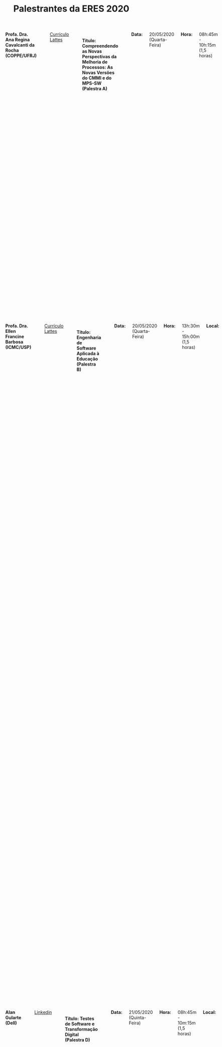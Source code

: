 ﻿---
layout: page-fullwidth
title: "Palestrantes da ERES 2020"
subheadline: ""
permalink: "/palestras/"
header:
   image_fullwidth: banner_eres2020.png
---

<div class="row t30">
	<div class="medium-16 columns">
        <img src="{{ site.urlimg }}rocha.jpeg" alt="" align="center"><br>
        <b>Profa. Dra. Ana Regina Cavalcanti da Rocha (COPPE/UFRJ)</b><br>		
		<a href="http://lattes.cnpq.br/6344175997146758" target="_blank">Currículo Lattes</a><br>		
		<h4>Título: Compreendendo as Novas Perspectivas da Melhoria de Processos: As Novas Versões do CMMI e do MPS-SW (Palestra A) </h4><br>		
		<b>Data:</b> 20/05/2020 (Quarta-Feira) <br>
		<b>Hora:</b> 08h:45m - 10h:15m (1,5 horas) <br>
		<b>Local:</b> Bloco XXX - Anfiteatro YYY<br><br>	
		<br>
		<p class="text-justify"><b>Resumo:</b> Esta palestra mostrará a importância da melhoria de processos e os benefícios que traz às empresas. Apresentará os novos modelos CMMI-DEV v 2.0 e MPS-SW:2020 e as novas perspectivas para a melhoria de processos e produtividade nas empresas. Será também apresentado como dar início à melhoria de processos com o MPS e sua compatibilidade com os métodos ágeis. Por fim, será  mostrada a compatibilidade entre os modelos CMMI e MPS-SW.</p>
		<br><br>
		<p class="text-justify"><b>Bio:</b> Professora titular da COPPE/UFRJ, pesquisadora na área de Engenharia de Software, orientou mais de 100 teses e dissertações na área de Qualidade de Software. Formada em Matemática pela UFRJ, com mestrado e doutorado pela PUC-RIO. Em 2010, recebeu o Prêmio Internacional Anita Borg de Agentes de Mudança (EUA), por sua atuação como desenvolvedora do potencial das mulheres na área de tecnologia. Foi responsável pela definição do modelo de melhoria de processos MR-MPS-SW, atualmente com mais de 700 empresas avaliadas. Trabalha com melhoria de processos baseada em multi-modelos, tendo sido a criadora do modelo QPS para Qualidade de Produto de Software.</p>
    </div><!-- /.medium-4.columns -->
</div><!-- /.medium-4.columns -->

<div class="row t30">
	<div class="medium-16 columns">
        <img src="{{ site.urlimg }}barbosa.jpg" alt="" align="center"><br>
        <b>Profa. Dra. Ellen Francine Barbosa (ICMC/USP)</b><br>		
		<a href="http://lattes.cnpq.br/7913302545613108" target="_blank">Currículo Lattes</a><br>		
		<h4>Título: Engenharia de Software Aplicada à Educação (Palestra B) </h4><br>		
		<b>Data:</b> 20/05/2020 (Quarta-Feira) <br>
		<b>Hora:</b> 13h:30m - 15h:00m (1,5 horas) <br>
		<b>Local:</b> Bloco XXX - Anfiteatro YYY<br><br>	
		<br>
		<p class="text-justify"><b>Resumo:</b> Ao longo dos últimos anos, o processo educacional vem passando por uma significativa transformação, incorporando tecnologias que proporcionam amplo acesso a uma diversidade de aplicações educacionais, além de promoverem maior interação, colaboração e comunicação entre aprendizes e professores. Apesar dos benefícios associados, o estabelecimento e a adoção de tecnologias educacionais é um processo complexo do ponto de vista técnico. Entre os problemas encontrados, destaca-se a grande exigência por requisitos de qualidade, principalmente em aplicações educacionais que possuem inúmeros usuários com necessidades distintas, constantes mudanças de requisitos, separação de interesses, compartilhamento de recursos, uso de diferentes dispositivos de acesso, entre outros aspectos. Em uma perspectiva distinta mas relacionada, a Engenharia de Software caracteriza-se pelo estabelecimento de processos, métodos, técnicas e ferramentas para a produção de aplicações de software com qualidade. Nesta palestra são discutidos aspectos de Pesquisa e Desenvolvimento em duas áreas de interesse: Engenharia de Software e Tecnologias Educacionais. A integração das duas áreas ocorre à medida que processos, métodos, técnicas e ferramentas de Engenharia de Software, associados a Tecnologias Educacionais, são investigados e utilizados no projeto e desenvolvimento de aplicações educacionais. Em especial, aspectos relacionados à Qualidade de Software, Linhas de Produto de Software, Arquiteturas de Referência e Padrões de Desenvolvimento são abordados no contexto de produção de Recursos Educacionais Abertos (REAs), Cursos Massivos, Abertos e Online (MOOCs) e aplicações de aprendizagem móvel (m-learning).</p>
		<br><br>
		<p class="text-justify"><b>Bio:</b> Bacharel em Ciência da Computação pela Universidade Estadual de Londrina (UEL) em 1995. Mestre em Ciência da Computação e Matemática Computacional pelo Instituto de Ciências Matemáticas e de Computação (ICMC-USP) em 1998. Doutora em Ciência da Computação e Matemática Computacional pelo Instituto de Ciências Matemáticas e de Computação (ICMC-USP) em 2004. Realizou estágios na Georgia Institute of Technology, em 2002, e na University of Florida, em 2003. Atualmente é Professora Associada do Departamento de Sistemas de Computação do ICMC-USP, onde atua como docente desde 2005. É coordenadora do curso de Bacharelado em Sistemas de Informação desde 2016. Foi coordenadora  do Laboratório de Engenharia de Software (LabES) no período de 2008 a 2011. É fundadora e atual coordenadora do Laboratório de Computação Aplicada à Educação e Tecnologia Social Avançada (CAEd). Entre seus interesses de pesquisa destacam-se os temas relacionados à Computação Aplicada à Educação, Engenharia de Software, e Empreendedorismo e Inovação.</p>
    </div><!-- /.medium-4.columns -->
</div><!-- /.medium-4.columns -->

<div class="row t30">
	<div class="medium-16 columns">
        <img src="{{ site.urlimg }}gularte.jpeg" alt="" align="center"><br>
        <b>Alan Gularte (Dell)</b><br>		
		<a href="https://www.linkedin.com/in/alancafrunigularte" target="_blank">Linkedin</a><br>		
		<h4>Título: Testes de Software e Transformação Digital (Palestra D) </h4><br>
		<b>Data:</b> 21/05/2020 (Quinta-Feira) <br>
		<b>Hora:</b> 08h:45m - 10m:15m (1,5 horas) <br>
		<b>Local:</b> Bloco XXX - Anfiteatro YYY<br><br>	
		<br>
		<p class="text-justify"><b>Resumo:</b> Nesta nova era de transformação digital, os engenheiros de testes estão se deparando com um universo de mudanças na maneira como tradicionalmente testam os softwares em termos de habilidades, processos e ferramentas. Machine Learning/Inteligência Artificial, DevOps, testes ágeis e contínuos são alguns exemplos dos temas que estão desafiando a comunidade de testes e forçando-os a encontrar maneiras de testar mais rapidamente e com excelência. Nesta palestra, Alan Gularte compartilhará como superar os principais desafios no campo da automação de testes, fazendo o melhor uso das tecnologias disponíveis.</p>
		<br><br>
		<p class="text-justify"><b>Bio:</b> Alan Gularte é Engenheiro de Software Sênior da Dell. Desde 2013, ele apoia programas globais de testes de performance e engenharia de qualidade, liderando equipes distribuídas no Brasil e na Índia. Ele ingressou na Dell após 6 anos trabalhando como desenvolvedor web e mobile. Ele tem Especialização em Big Data e Ciência de Dados e está sempre trabalhando com iniciativas de inovação envolvendo automação para mesclar Engenharia de Qualidade com Inteligência Artificial. Alan é apaixonado por tecnologia e gestão de pessoas, porque acredita que as duas áreas precisam caminhar juntas. Ele adora viajar e conhecer diferentes culturas.</p>
    </div><!-- /.medium-4.columns -->
</div><!-- /.medium-4.columns -->


<div class="row t30">
	<div class="medium-16 columns">
        <img src="{{ site.urlimg }}wangham.jpg" alt="" align="center"><br>
        <b>Profa. Dra. Michelle Silva Wangham (UNIVALI)</b><br>		
		<a href="http://lattes.cnpq.br/7913302545613108" target="_blank">Currículo Lattes</a><br>		
		<h4>Título: Desafios e Oportunidades Decorrentes da Lei Geral de Proteção de Dados Pessoais (LGPD) para a Área de Engenharia de Software (Palestra E) </h4><br>
		<b>Data:</b> 22/05/2020 (Sexta-Feira) <br>
		<b>Hora:</b> 13h:30m - 15h:00m (1,5 horas) <br>
		<b>Local:</b> Bloco XXX - Anfiteatro YYY<br><br>	
		<br>
		<p class="text-justify"><b>Resumo:</b> A transformação digital está baseada em um rica cultura orientada a dados, por consequência, há uma demanda urgente por proteção de dados pessoais. Esta transformação coloca os dados no centro e o titular dos dados é quem decide como será atendido e autoriza quais informações podem ser usadas. Nesse sentido, é necessário mais transparência, inteligência, segurança, ética e conformidade com a LGPD para usar estes dados. Nesta palestra, analisaremos como as empresas brasileiras estão se preparando para Agosto de 2020. Quais as dores e desafios das empresas de software na Jornada da Adequação à LGPD. Em um formato interativo, discutiremos como as tecnologias emergentes como blockchain, IA, Big Data, Crowdsensing, reconhecimento facial, entre outras podem ser usadas sem comprometer a privacidade dos titulares dos dados. Por fim, mapearemos as oportunidades de pesquisa e de novos negócios para a área de Engenharia de Software.</p>
		<br><br>
		<p class="text-justify"><b>Bio:</b> Michelle S. Wangham é professora na Universidade do Vale do Itajaí (UNIVALI). Possui doutorado em Engenharia Elétrica na Universidade Federal de Santa Catarina (UFSC). Atualmente,  é membro do Laboratório de Sistemas Embarcados e Distribuídos  (LSED) da Univali, coordena o Comitê Técnico de Gestão de Identidade da RNP e o serviço para experimentação em gestão de identidade - GIdLab da RNP. Seus principais tópicos de interesse são segurança e privacidade em sistemas distribuídos e gestão de identidades.</p>
    </div><!-- /.medium-4.columns -->
</div><!-- /.medium-4.columns -->


<div class="row t30">
	<div class="medium-16 columns">
        <img src="{{ site.urlimg }}pompermaier.gif" alt="" align="center"><br>
        <b>Prof. Leandro Bento Pompermaier (Tecnopuc/PUCRS)</b><br>		
		<a href="http://lattes.cnpq.br/0325963463061376" target="_blank">Currículo Lattes</a><br>		
		<h4>Título: 1000 em 10: A Experiência do Tecnopuc na Geração de Startups (Palestra F) </h4><br>
		<b>Data:</b> 22/05/2020 (Sexta-Feira) <br>
		<b>Hora:</b> 19h:30m - 21h:00m (1,5 horas) <br>
		<b>Local:</b> Bloco XXX - Anfiteatro YYY<br><br>	
		<br>
		<p class="text-justify"><b>Resumo:</b> A palestra mostrará como a intenção estratégica do Tecnopuc (1000 negócios inovadores em 10 anos) impacta nas ações de empreendedorismo na universidade (PUCRS). Será apresentada a mudança organizacional do Tecnopuc para englobar tal estratégia e, dentro deste contexto, os programas de desenvolvimento de startups, direcionados para toda a jornada do empreendedor, serão apresentados e detalhados.</p>
		<br><br>
		<p class="text-justify"><b>Bio:</b> Leandro é co-fundador da e-Core, empresa de software que atua globalmente, com escritórios no Brasil, México e EUA. Co-fundador da Adoy Invest, startup que mescla Inteligência Artificial e lógica de fundos de investimentos no mundo das criptomoedas. Professor da PUCRS com mais de 20 anos de experiência e líder da área de Startups do Tecnopuc, referência mundial em parque tecnológico. Investidor anjo de Startups, líder do chapter RS da Anjos do Brasil. </p>
    </div><!-- /.medium-4.columns -->
</div><!-- /.medium-4.columns -->


<div class="row t60">
	<img src="{{ site.urlimg }}promocao_apoio_logos.png" alt="" align="center">
</div><!-- /.row -->